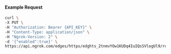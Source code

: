 <!-- Code generated for API Clients. DO NOT EDIT. -->

#### Example Request

```bash
curl \
-X PUT \
-H "Authorization: Bearer {API_KEY}" \
-H "Content-Type: application/json" \
-H "Ngrok-Version: 2" \
-d '{"enabled":true}' \
https://api.ngrok.com/edges/https/edghts_2tnmvYOw1KUDq4IuIQsSVlogUl9/routes/edghtsrt_2tnmvVrAivDXsCBQvK8h3TRha9b/compression
```
